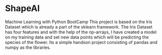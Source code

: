 # ShapeAI
Machine Learning with Python BootCamp
This project is based on the Iris Dataset which is already a part of the sklearn framework. The Iris Dataset has four features and with the help of the np-arrays,
I have created a model on my training data and set new data points which will be predicting the species of the flower.
Its a simple handson project consisting of pandas and numpy as the libraries.

